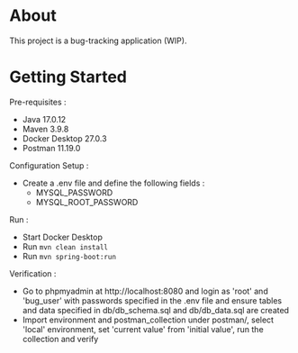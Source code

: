 # About

This project is a bug-tracking application (WIP).


# Getting Started


Pre-requisites :
* Java 17.0.12
* Maven 3.9.8
* Docker Desktop 27.0.3
* Postman 11.19.0


Configuration Setup :
* Create a .env file and define the following fields :
    * MYSQL_PASSWORD
    * MYSQL_ROOT_PASSWORD


Run :
* Start Docker Desktop
* Run `mvn clean install`
* Run `mvn spring-boot:run`


Verification :
* Go to phpmyadmin at http://localhost:8080 and login as 'root' and 'bug_user' with passwords specified in the .env file and ensure tables and data specified in db/db_schema.sql and db/db_data.sql are created
* Import environment and postman_collection under postman/, select 'local' environment, set 'current value' from 'initial value', run the collection and verify
